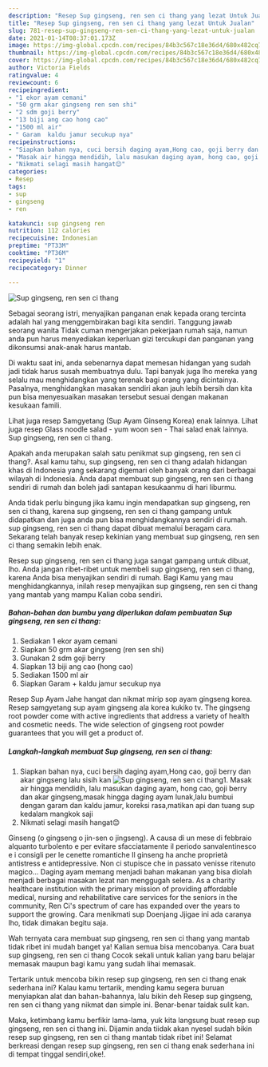 ```yaml
---
description: "Resep Sup gingseng, ren sen ci thang yang lezat Untuk Jualan"
title: "Resep Sup gingseng, ren sen ci thang yang lezat Untuk Jualan"
slug: 781-resep-sup-gingseng-ren-sen-ci-thang-yang-lezat-untuk-jualan
date: 2021-01-14T08:37:01.173Z
image: https://img-global.cpcdn.com/recipes/84b3c567c18e36d4/680x482cq70/sup-gingseng-ren-sen-ci-thang-foto-resep-utama.jpg
thumbnail: https://img-global.cpcdn.com/recipes/84b3c567c18e36d4/680x482cq70/sup-gingseng-ren-sen-ci-thang-foto-resep-utama.jpg
cover: https://img-global.cpcdn.com/recipes/84b3c567c18e36d4/680x482cq70/sup-gingseng-ren-sen-ci-thang-foto-resep-utama.jpg
author: Victoria Fields
ratingvalue: 4
reviewcount: 6
recipeingredient:
- "1 ekor ayam cemani"
- "50 grm akar gingseng ren sen shi"
- "2 sdm goji berry"
- "13 biji ang cao hong cao"
- "1500 ml air"
- " Garam  kaldu jamur secukup nya"
recipeinstructions:
- "Siapkan bahan nya, cuci bersih daging ayam,Hong cao, goji berry dan akar gingseng lalu sisih kan"
- "Masak air hingga mendidih, lalu masukan daging ayam, hong cao, goji berry dan akar gingseng,masak hingga daging ayam lunak,lalu bumbui dengan garam dan kaldu jamur, koreksi rasa,matikan api dan tuang sup kedalam mangkok saji"
- "Nikmati selagi masih hangat😊"
categories:
- Resep
tags:
- sup
- gingseng
- ren

katakunci: sup gingseng ren 
nutrition: 112 calories
recipecuisine: Indonesian
preptime: "PT33M"
cooktime: "PT36M"
recipeyield: "1"
recipecategory: Dinner

---
```



![Sup gingseng, ren sen ci thang](https://img-global.cpcdn.com/recipes/84b3c567c18e36d4/680x482cq70/sup-gingseng-ren-sen-ci-thang-foto-resep-utama.jpg)

Sebagai seorang istri, menyajikan panganan enak kepada orang tercinta adalah hal yang menggembirakan bagi kita sendiri. Tanggung jawab seorang  wanita Tidak cuman mengerjakan pekerjaan rumah saja, namun anda pun harus menyediakan keperluan gizi tercukupi dan panganan yang dikonsumsi anak-anak harus mantab.

Di waktu  saat ini, anda sebenarnya dapat memesan hidangan yang sudah jadi tidak harus susah membuatnya dulu. Tapi banyak juga lho mereka yang selalu mau menghidangkan yang terenak bagi orang yang dicintainya. Pasalnya, menghidangkan masakan sendiri akan jauh lebih bersih dan kita pun bisa menyesuaikan masakan tersebut sesuai dengan makanan kesukaan famili. 

Lihat juga resep Samgyetang (Sup Ayam Ginseng Korea) enak lainnya. Lihat juga resep Glass noodle salad - yum woon sen - Thai salad enak lainnya. Sup gingseng, ren sen ci thang.

Apakah anda merupakan salah satu penikmat sup gingseng, ren sen ci thang?. Asal kamu tahu, sup gingseng, ren sen ci thang adalah hidangan khas di Indonesia yang sekarang digemari oleh banyak orang dari berbagai wilayah di Indonesia. Anda dapat membuat sup gingseng, ren sen ci thang sendiri di rumah dan boleh jadi santapan kesukaanmu di hari liburmu.

Anda tidak perlu bingung jika kamu ingin mendapatkan sup gingseng, ren sen ci thang, karena sup gingseng, ren sen ci thang gampang untuk didapatkan dan juga anda pun bisa menghidangkannya sendiri di rumah. sup gingseng, ren sen ci thang dapat dibuat memalui beragam cara. Sekarang telah banyak resep kekinian yang membuat sup gingseng, ren sen ci thang semakin lebih enak.

Resep sup gingseng, ren sen ci thang juga sangat gampang untuk dibuat, lho. Anda jangan ribet-ribet untuk membeli sup gingseng, ren sen ci thang, karena Anda bisa menyajikan sendiri di rumah. Bagi Kamu yang mau menghidangkannya, inilah resep menyajikan sup gingseng, ren sen ci thang yang mantab yang mampu Kalian coba sendiri.

<!--inarticleads1-->

##### Bahan-bahan dan bumbu yang diperlukan dalam pembuatan Sup gingseng, ren sen ci thang:

1. Sediakan 1 ekor ayam cemani
1. Siapkan 50 grm akar gingseng (ren sen shi)
1. Gunakan 2 sdm goji berry
1. Siapkan 13 biji ang cao (hong cao)
1. Sediakan 1500 ml air
1. Siapkan  Garam + kaldu jamur secukup nya


Resep Sup Ayam Jahe hangat dan nikmat mirip sop ayam gingseng korea. Resep samgyetang sup ayam gingseng ala korea kukiko tv. The gingseng root powder come with active ingredients that address a variety of health and cosmetic needs. The wide selection of gingseng root powder guarantees that you will get a product of. 

<!--inarticleads2-->

##### Langkah-langkah membuat Sup gingseng, ren sen ci thang:

1. Siapkan bahan nya, cuci bersih daging ayam,Hong cao, goji berry dan akar gingseng lalu sisih kan
<img src="https://img-global.cpcdn.com/steps/95d5e27f026f1a68/160x128cq70/sup-gingseng-ren-sen-ci-thang-langkah-memasak-1-foto.jpg" alt="Sup gingseng, ren sen ci thang">1. Masak air hingga mendidih, lalu masukan daging ayam, hong cao, goji berry dan akar gingseng,masak hingga daging ayam lunak,lalu bumbui dengan garam dan kaldu jamur, koreksi rasa,matikan api dan tuang sup kedalam mangkok saji
1. Nikmati selagi masih hangat😊


Ginseng (o gingseng o jin-sen o jingseng). A causa di un mese di febbraio alquanto turbolento e per evitare sfacciatamente il periodo sanvalentinesco e i consigli per le cenette romantiche Il ginseng ha anche proprietà antistress e antidepressive. Non ci stupisce che in passato venisse ritenuto magico… Daging ayam memang menjadi bahan makanan yang bisa diolah menjadi berbagai masakan lezat nan menggugah selera. As a charity healthcare institution with the primary mission of providing affordable medical, nursing and rehabilitative care services for the seniors in the community, Ren Ci&#39;s spectrum of care has expanded over the years to support the growing. Cara menikmati sup Doenjang Jjigae ini ada caranya lho, tidak dimakan begitu saja. 

Wah ternyata cara membuat sup gingseng, ren sen ci thang yang mantab tidak ribet ini mudah banget ya! Kalian semua bisa mencobanya. Cara buat sup gingseng, ren sen ci thang Cocok sekali untuk kalian yang baru belajar memasak maupun bagi kamu yang sudah lihai memasak.

Tertarik untuk mencoba bikin resep sup gingseng, ren sen ci thang enak sederhana ini? Kalau kamu tertarik, mending kamu segera buruan menyiapkan alat dan bahan-bahannya, lalu bikin deh Resep sup gingseng, ren sen ci thang yang nikmat dan simple ini. Benar-benar taidak sulit kan. 

Maka, ketimbang kamu berfikir lama-lama, yuk kita langsung buat resep sup gingseng, ren sen ci thang ini. Dijamin anda tiidak akan nyesel sudah bikin resep sup gingseng, ren sen ci thang mantab tidak ribet ini! Selamat berkreasi dengan resep sup gingseng, ren sen ci thang enak sederhana ini di tempat tinggal sendiri,oke!.

